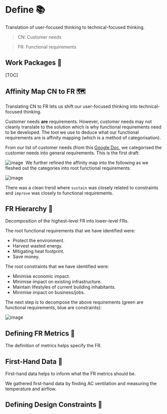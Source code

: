 # Define 📚

Translation of user-focused thinking to technical-focused thinking.

> CN: Customer needs

> FR: Functional requirements

## Work Packages 💼

[TOC]

## Affinity Map CN to FR 🗺

Translating CN to FR lets us shift our user-focused thinking into technical-focused thinking.

Customer needs **are** requirements. However, customer needs may not cleanly translate to the solution which is why functional requirements need to be developed. The tool we use to deduce what our functional requirements are is affinity mapping (which is a method of categorisation).

From our list of customer needs (from this [Google Doc](https://docs.google.com/document/d/1A06ONjj7tLm_xGvUQfQnWL-As_b0yvIB1bE-RqM8eos/edit), we categorised the customer needs into general requirements. This is the first draft:

![image](/uploads/c857e0656e816b1e27b3954e82ba3f33/image.png)
﻿
We further refined the affinity map into the following as we fleshed out the categories into root functional requirements:

![image](/uploads/00df7bfe86b16e6a648b62cf70f209d6/image.png)

There was a clean trend where `sustain` was closely related to constraints and `improve` was closely to functional requirements.

## FR Hierarchy 🌳

Decomposition of the highest-level FR into lower-level FRs.

The root functional requirements that we have identified were:
- Protect the environment.
- Harvest wasted energy.
- Mitigating heat footprint.
- Save money.

The root constraints that we have identified were:
- Minimise economic impact.
- Minimise impact on existing infrastructure.
- Maintain lifestyles of current building inhabitants.
- Minimise impact on business/jobs.

The next step is to decompose the above requirements (green are functional requirements, blue are constraints):

![image](/uploads/a4d2ddc6111c8a9cec4de27dc810ec77/image.png)

## Defining FR Metrics 💯

The definition of metrics helps specify the FR.

## First-Hand Data 🥼

First-hand data helps to inform what the FR metrics should be.

We gathered first-hand data by finding AC ventilation and measuring the temperature and airflow.

## Defining Design Constraints 🛑

